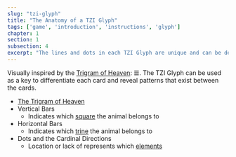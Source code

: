 ```yaml
---
slug: "tzi-glyph"
title: "The Anatomy of a TZI Glyph"
tags: ['game', 'introduction', 'instructions', 'glyph']
chapter: 1
section: 1
subsection: 4
excerpt: "The lines and dots in each TZI Glyph are unique and can be decoded to reveal different layers of meaning"
---
```

Visually inspired by the [Trigram of Heaven](trigram): ☰. The TZI Glyph can be used as a key to differentiate each card and reveal patterns that exist between the cards.

* [The Trigram of Heaven](trigram "Trigram of Heaven")
* Vertical Bars
  * Indicates which [square](formations#squares "Squares") the animal belongs to
* Horizontal Bars
  * Indicates which [trine](formationss#trines "Trines") the animal belongs to
* Dots and the Cardinal Directions
  * Location or lack of represents which [elements](elements "Elements")
